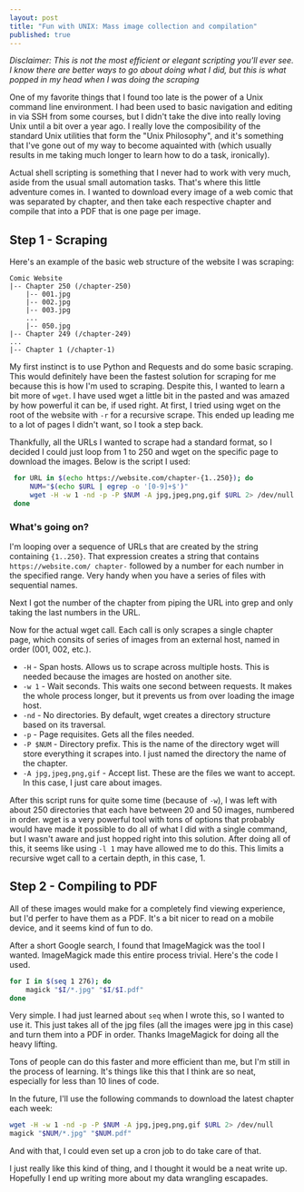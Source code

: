 ```yaml
---
layout: post
title: "Fun with UNIX: Mass image collection and compilation"
published: true
---
```


*Disclaimer: This is not the most efficient or elegant scripting you'll ever see.
I know there are better ways to go about doing what I did, but this is what
popped in my head when I was doing the scraping*

One of my favorite things that I found too late is the power of a Unix command
line environment. I had been used to basic navigation and editing in via SSH from
some courses, but I didn't take the dive into really loving Unix until a bit over
a year ago. I really love the composibility of the standard Unix utilities that
form the "Unix Philosophy", and it's something that I've gone out of my way to
become aquainted with (which usually results in me taking much longer to learn
how to do a task, ironically).

Actual shell scripting is something that I never had to work with very much, aside
from the usual small automation tasks. That's where this little adventure comes in.
I wanted to download every image of a web comic that was separated by chapter, and
then take each respective chapter and compile that into a PDF that is one page per
image.

## Step 1 - Scraping

Here's an example of the basic web structure of the website I was scraping:
```
Comic Website
|-- Chapter 250 (/chapter-250)
	|-- 001.jpg
	|-- 002.jpg
	|-- 003.jpg
	...
	|-- 050.jpg
|-- Chapter 249 (/chapter-249)
...
|-- Chapter 1 (/chapter-1)
```

My first instinct is to use Python and Requests and do some basic scraping. This
would definitely have been the fastest solution for scraping for me because this
is how I'm used to scraping. Despite this, I wanted to learn a bit more of `wget`.
I have used wget a little bit in the pasted and was amazed by how powerful it
can be, if used right. At first, I tried using wget on the root of the website
with `-r` for a recursive scrape. This ended up leading me to a lot of pages I
didn't want, so I took a step back.

Thankfully, all the URLs I wanted to scrape had a standard format, so I decided
I could just loop from 1 to 250 and wget on the specific page to download the
images. Below is the script I used:

``` bash
 for URL in $(echo https://website.com/chapter-{1..250}); do 
     NUM="$(echo $URL | egrep -o '[0-9]+$')"
     wget -H -w 1 -nd -p -P $NUM -A jpg,jpeg,png,gif $URL 2> /dev/null
 done
```

### What's going on?

I'm looping over a sequence of URLs that are created by the string containing
`{1..250}`. That expression creates a string that contains `https://website.com/
chapter-` followed by a number for each number in the specified range. Very handy
when you have a series of files with sequential names.

Next I got the number of the chapter from piping the URL into grep and only taking
the last numbers in the URL.

Now for the actual wget call. Each call is only scrapes a single chapter page,
which consits of series of images from an external host, named in order (001, 002,
etc.).

* `-H` - Span hosts. Allows us to scrape across multiple hosts. This is needed
because the images are hosted on another site.
* `-w 1` - Wait seconds. This waits one second between requests. It makes the
whole process longer, but it prevents us from over loading the image host.
* `-nd` - No directories. By default, wget creates a directory structure based
on its traversal.
* `-p` - Page requisites. Gets all the files needed.
* `-P $NUM` - Directory prefix. This is the name of the directory wget will store
everything it scrapes into. I just named the directory the name of the chapter.
* `-A jpg,jpeg,png,gif` - Accept list. These are the files we want to accept. In
this case, I just care about images.

After this script runs for quite some time (because of `-w`), I was left with
about 250 directories that each have between 20 and 50 images, numbered in order.
wget is a very powerful tool with tons of options that probably would have made
it possible to do all of what I did with a single command, but I wasn't aware and
just hopped right into this solution. After doing all of this, it seems like using
`-l 1` may have allowed me to do this. This limits a recursive wget call to a
certain depth, in this case, 1.

## Step 2 - Compiling to PDF

All of these images would make for a completely find viewing experience, but I'd
perfer to have them as a PDF. It's a bit nicer to read on a mobile device, and
it seems kind of fun to do.

After a short Google search, I found that ImageMagick was the tool I wanted.
ImageMagick made this entire process trivial. Here's the code I used.

```bash
for I in $(seq 1 276); do
	magick "$I/*.jpg" "$I/$I.pdf"
done
```

Very simple. I had just learned about `seq` when I wrote this, so I wanted to use
it. This just takes all of the jpg files (all the images were jpg in this case)
and turn them into a PDF in order. Thanks ImageMagick for doing all the heavy
lifting.

Tons of people can do this faster and more efficient than me, but I'm still in
the process of learning. It's things like this that I think are so neat,
especially for less than 10 lines of code.

In the future, I'll use the following commands to download the latest chapter
each week:

```bash
wget -H -w 1 -nd -p -P $NUM -A jpg,jpeg,png,gif $URL 2> /dev/null
magick "$NUM/*.jpg" "$NUM.pdf"
```

And with that, I could even set up a cron job to do take care of that.

I just really like this kind of thing, and I thought it would be a neat write up.
Hopefully I end up writing more about my data wrangling escapades.
